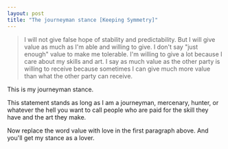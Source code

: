 ```yaml
---
layout: post
title: "The journeyman stance [Keeping Symmetry]"
---
```


> I will not give false hope of stability and predictability. But I will give value as much as I'm able and willing to give. I don't say "just enough" value to make me tolerable. I'm willing to give a lot because I care about my skills and art. I say as much value as the other party is willing to receive because sometimes I can give much more value than what the other party can receive.

This is my journeyman stance.

This statement stands as long as I am a journeyman, mercenary, hunter, or whatever the hell you want to call people who are paid for the skill they have and the art they make.

Now replace the word value with love in the first paragraph above. And you'll get my stance as a lover.